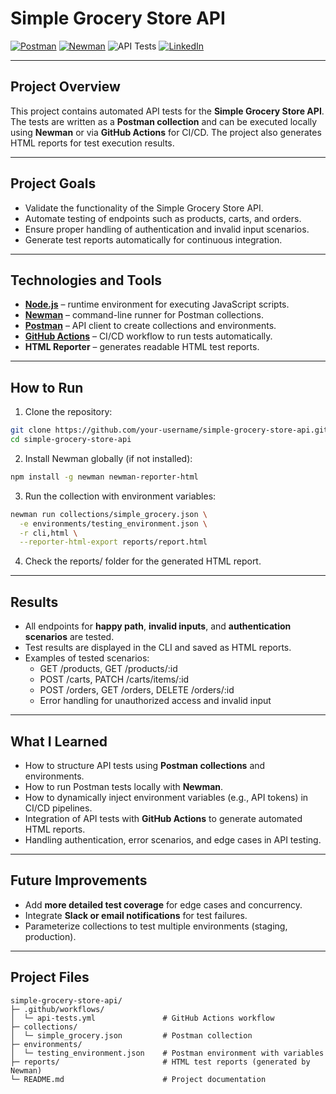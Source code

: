 # Simple Grocery Store API

[![Postman](https://img.shields.io/badge/Postman-API%20Testing-orange)](https://www.postman.com/)
[![Newman](https://img.shields.io/badge/Newman-5.3.0-blue)](https://www.npmjs.com/package/newman)
![API Tests](https://github.com/celiapaivab/simple-grocery-store-api/actions/workflows/api-tests.yml/badge.svg?branch=main)
[![LinkedIn](https://img.shields.io/badge/LinkedIn-blue?style=flat&logo=linkedin)](https://www.linkedin.com/in/celia-bruno)


---

## Project Overview
This project contains automated API tests for the **Simple Grocery Store API**. The tests are written as a **Postman collection** and can be executed locally using **Newman** or via **GitHub Actions** for CI/CD. The project also generates HTML reports for test execution results.

---

## Project Goals
- Validate the functionality of the Simple Grocery Store API.
- Automate testing of endpoints such as products, carts, and orders.
- Ensure proper handling of authentication and invalid input scenarios.
- Generate test reports automatically for continuous integration.

---

## Technologies and Tools
- **[Node.js](https://nodejs.org/)** – runtime environment for executing JavaScript scripts.
- **[Newman](https://www.npmjs.com/package/newman)** – command-line runner for Postman collections.
- **[Postman](https://www.postman.com/)** – API client to create collections and environments.
- **[GitHub Actions](https://github.com/features/actions)** – CI/CD workflow to run tests automatically.
- **HTML Reporter** – generates readable HTML test reports.

---

## How to Run

1. Clone the repository:
```bash
git clone https://github.com/your-username/simple-grocery-store-api.git
cd simple-grocery-store-api
```
2. Install Newman globally (if not installed):
```bash
npm install -g newman newman-reporter-html
```
3. Run the collection with environment variables:
```bash
newman run collections/simple_grocery.json \
  -e environments/testing_environment.json \
  -r cli,html \
  --reporter-html-export reports/report.html
```
4. Check the reports/ folder for the generated HTML report.


---

## Results
- All endpoints for **happy path**, **invalid inputs**, and **authentication scenarios** are tested.
- Test results are displayed in the CLI and saved as HTML reports.
- Examples of tested scenarios:
  - GET /products, GET /products/:id
  - POST /carts, PATCH /carts/items/:id
  - POST /orders, GET /orders, DELETE /orders/:id
  - Error handling for unauthorized access and invalid input

---

## What I Learned
- How to structure API tests using **Postman collections** and environments.
- How to run Postman tests locally with **Newman**.
- How to dynamically inject environment variables (e.g., API tokens) in CI/CD pipelines.
- Integration of API tests with **GitHub Actions** to generate automated HTML reports.
- Handling authentication, error scenarios, and edge cases in API testing.

---

## Future Improvements
- Add **more detailed test coverage** for edge cases and concurrency.
- Integrate **Slack or email notifications** for test failures.
- Parameterize collections to test multiple environments (staging, production).

---

## Project Files

```text
simple-grocery-store-api/
├─ .github/workflows/
│  └─ api-tests.yml               # GitHub Actions workflow
├─ collections/
│  └─ simple_grocery.json         # Postman collection
├─ environments/
│  └─ testing_environment.json    # Postman environment with variables
├─ reports/                       # HTML test reports (generated by Newman)
└─ README.md                      # Project documentation
```

